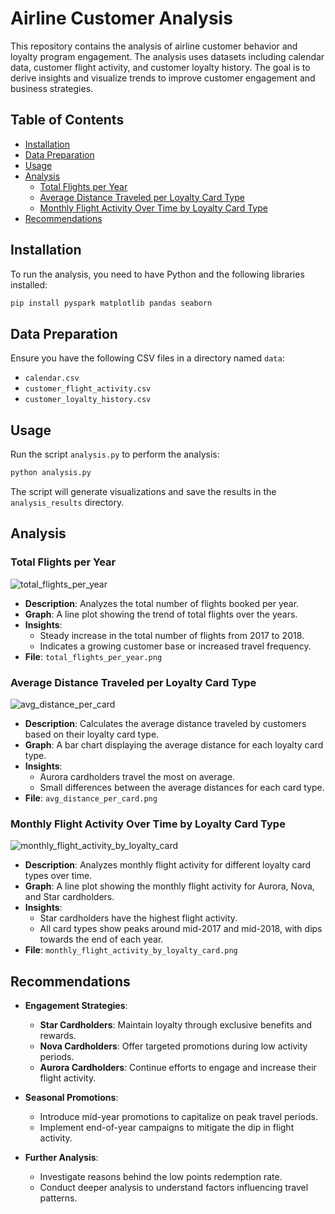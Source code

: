 # Airline Customer Analysis

This repository contains the analysis of airline customer behavior and loyalty program engagement. The analysis uses datasets including calendar data, customer flight activity, and customer loyalty history. The goal is to derive insights and visualize trends to improve customer engagement and business strategies.

## Table of Contents

- [Installation](#installation)
- [Data Preparation](#data-preparation)
- [Usage](#usage)
- [Analysis](#analysis)
  - [Total Flights per Year](#total-flights-per-year)
  - [Average Distance Traveled per Loyalty Card Type](#average-distance-traveled-per-loyalty-card-type)
  - [Monthly Flight Activity Over Time by Loyalty Card Type](#monthly-flight-activity-over-time-by-loyalty-card-type)
- [Recommendations](#recommendations)

## Installation

To run the analysis, you need to have Python and the following libraries installed:

```sh
pip install pyspark matplotlib pandas seaborn
```

## Data Preparation

Ensure you have the following CSV files in a directory named `data`:
- `calendar.csv`
- `customer_flight_activity.csv`
- `customer_loyalty_history.csv`

## Usage

Run the script `analysis.py` to perform the analysis:

```sh
python analysis.py
```

The script will generate visualizations and save the results in the `analysis_results` directory.

## Analysis

### Total Flights per Year
![total_flights_per_year](https://github.com/nabiilNajm26/day-14-pyspark-big-data-analytics/assets/99080449/84b28b98-1d73-456c-9d8a-53310aef1be3)
- **Description**: Analyzes the total number of flights booked per year.
- **Graph**: A line plot showing the trend of total flights over the years.
- **Insights**:
  - Steady increase in the total number of flights from 2017 to 2018.
  - Indicates a growing customer base or increased travel frequency.
- **File**: `total_flights_per_year.png`

### Average Distance Traveled per Loyalty Card Type
![avg_distance_per_card](https://github.com/nabiilNajm26/day-14-pyspark-big-data-analytics/assets/99080449/a9a101f8-0da2-43c2-b522-d98339975fcf)
- **Description**: Calculates the average distance traveled by customers based on their loyalty card type.
- **Graph**: A bar chart displaying the average distance for each loyalty card type.
- **Insights**:
  - Aurora cardholders travel the most on average.
  - Small differences between the average distances for each card type.
- **File**: `avg_distance_per_card.png`

### Monthly Flight Activity Over Time by Loyalty Card Type
![monthly_flight_activity_by_loyalty_card](https://github.com/nabiilNajm26/day-14-pyspark-big-data-analytics/assets/99080449/6e36fcb6-7d57-4583-ad67-341641a68d6e)

- **Description**: Analyzes monthly flight activity for different loyalty card types over time.
- **Graph**: A line plot showing the monthly flight activity for Aurora, Nova, and Star cardholders.
- **Insights**:
  - Star cardholders have the highest flight activity.
  - All card types show peaks around mid-2017 and mid-2018, with dips towards the end of each year.
- **File**: `monthly_flight_activity_by_loyalty_card.png`

## Recommendations

- **Engagement Strategies**:
  - **Star Cardholders**: Maintain loyalty through exclusive benefits and rewards.
  - **Nova Cardholders**: Offer targeted promotions during low activity periods.
  - **Aurora Cardholders**: Continue efforts to engage and increase their flight activity.

- **Seasonal Promotions**:
  - Introduce mid-year promotions to capitalize on peak travel periods.
  - Implement end-of-year campaigns to mitigate the dip in flight activity.

- **Further Analysis**:
  - Investigate reasons behind the low points redemption rate.
  - Conduct deeper analysis to understand factors influencing travel patterns.
